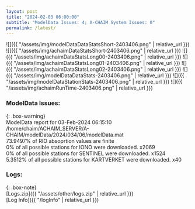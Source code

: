 ```yaml
---
layout: post
title: "2024-02-03 06:00:00"
subtitle: "ModelData Issues: 4; A-CHAIM System Issues: 0"
permalink: /latest/
---
```


![]({{ "/assets/img/modelDataDataStatsShort-2403406.png" | relative_url }})
![]({{ "/assets/img/achaimDataStatsShort-2403406.png" | relative_url }})
![]({{ "/assets/img/achaimDataStatsLong00-2403406.png" | relative_url }})
![]({{ "/assets/img/achaimDataStatsLong01-2403406.png" | relative_url }})
![]({{ "/assets/img/achaimDataStatsLong02-2403406.png" | relative_url }})
![]({{ "/assets/img/modelDataDataStats-2403406.png" | relative_url }})
![]({{ "/assets/img/modelDataStationStats-2403406.png" | relative_url }})
![]({{ "/assets/img/achaimRunTime-2403406.png" | relative_url }})


### ModelData Issues:  
  
{: .box-warning}  
 ModelData report for 03-Feb-2024 06:15:10   
 /home/chaim/ACHAIM_SERVER/A-CHAIM/modelData/2024/034/06/modelData.mat   
 73.9497% of RIO absoprtion values are finite   
 0% of all possible stations for IONO were downloaded. x2069   
 0% of all possible stations for SENTINEL were downloaded. x1524   
 5.3512% of all possible stations for KARTVERKET were downloaded. x40   
  


### Logs:  
  
{: .box-note}  
[Logs.zip]({{ "/assets/other/logs.zip" | relative_url }})  
[Log Info]({{ "/logInfo" | relative_url }})  
